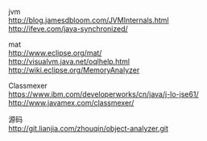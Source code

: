 jvm<br>
http://blog.jamesdbloom.com/JVMInternals.html<br>
http://ifeve.com/java-synchronized/

mat<br>
http://www.eclipse.org/mat/<br>
http://visualvm.java.net/oqlhelp.html<br>
http://wiki.eclipse.org/MemoryAnalyzer

Classmexer<br>
https://www.ibm.com/developerworks/cn/java/j-lo-jse61/<br>
http://www.javamex.com/classmexer/

源码<br>
http://git.lianjia.com/zhouqin/object-analyzer.git
